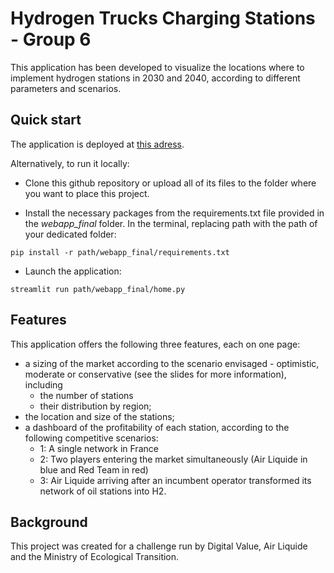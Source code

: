 # Hydrogen Trucks Charging Stations - Group 6


This application has been developed to visualize the locations where to implement hydrogen stations in 2030 and 2040, according to different parameters and scenarios.

## Quick start

The application is deployed at [this adress](https://pointing9212-airliquide-webapp-finalhome-65qg7b.streamlit.app).

Alternatively, to run it locally:

- Clone this github repository or upload all of its files to the folder where you want to place this project.

- Install the necessary packages from the requirements.txt file provided in the *webapp_final* folder. In the terminal, replacing path with the path of your dedicated folder:
```
pip install -r path/webapp_final/requirements.txt
```

- Launch the application:
```
streamlit run path/webapp_final/home.py
```


## Features

This application offers the following three features, each on one page:
- a sizing of the market according to the scenario envisaged - optimistic, moderate or conservative (see the slides for more information), including
  - the number of stations
  - their distribution by region;
- the location and size of the stations;
- a dashboard of the profitability of each station, according to the following competitive scenarios:
  - 1: A single network in France
  - 2: Two players entering the market simultaneously (Air Liquide in blue and Red Team in red)
  - 3: Air Liquide arriving after an incumbent operator transformed its network of oil stations into H2.


## Background

This project was created for a challenge run by Digital Value, Air Liquide and the Ministry of Ecological Transition.
